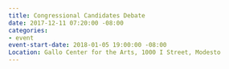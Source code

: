 ```yaml
---
title: Congressional Candidates Debate
date: 2017-12-11 07:20:00 -08:00
categories:
- event
event-start-date: 2018-01-05 19:00:00 -08:00
Location: Gallo Center for the Arts, 1000 I Street, Modesto
---
```


